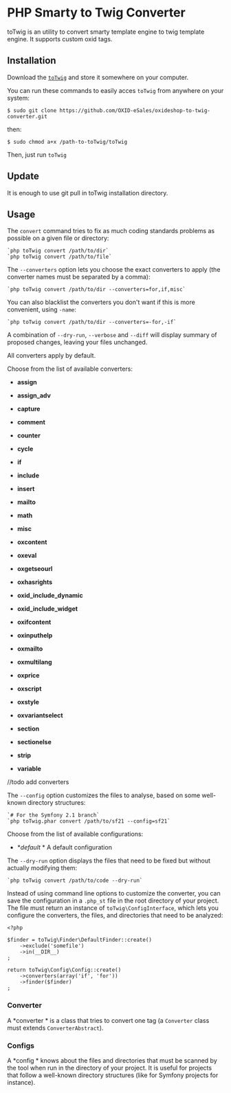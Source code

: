 PHP Smarty to Twig Converter
==========================
toTwig is an utility to convert smarty template engine to twig template engine. It supports custom oxid tags.

Installation
------------

Download the
[`toTwig`](https://github.com/OXID-eSales/oxideshop-to-twig-converter) and
store it somewhere on your computer.

You can run these commands to easily acces `toTwig` from anywhere on your system:

	$ sudo git clone https://github.com/OXID-eSales/oxideshop-to-twig-converter.git

then:

	$ sudo chmod a+x /path-to-toTwig/toTwig

Then, just run `toTwig`

Update
-----

It is enough to use git pull in toTwig installation directory.

Usage
-----

The `convert` command tries to fix as much coding standards
problems as possible on a given file or directory:

	`php toTwig convert /path/to/dir`
	`php toTwig convert /path/to/file`

The `--converters` option lets you choose the exact converters to
apply (the converter names must be separated by a comma):

	`php toTwig convert /path/to/dir --converters=for,if,misc`

You can also blacklist the converters you don't want if this is more convenient,
using `-name`:

	`php toTwig convert /path/to/dir --converters=-for,-if`

A combination of `--dry-run`, `--verbose` and `--diff` will
display summary of proposed changes, leaving your files unchanged.

All converters apply by default.

Choose from the list of available converters:

 * **assign**

 * **assign_adv**

 * **capture**

 * **comment**

 * **counter**

 * **cycle**

 * **if**

 * **include**

 * **insert**

 * **mailto**

 * **math**

 * **misc**

 * **oxcontent**

 * **oxeval**

 * **oxgetseourl**

 * **oxhasrights**

 * **oxid_include_dynamic**

 * **oxid_include_widget**

 * **oxifcontent**

 * **oxinputhelp**

 * **oxmailto**

 * **oxmultilang**

 * **oxprice**

 * **oxscript**

 * **oxstyle**

 * **oxvariantselect**

 * **section**

 * **sectionelse**

 * **strip**

 * **variable**
 
 //todo add converters


The `--config` option customizes the files to analyse, based
on some well-known directory structures:

	`# For the Symfony 2.1 branch`
	`php toTwig.phar convert /path/to/sf21 --config=sf21`

Choose from the list of available configurations:

  * **default* * A default configuration

The `--dry-run` option displays the files that need to be
fixed but without actually modifying them:

	`php toTwig convert /path/to/code --dry-run`

Instead of using command line options to customize the converter, you can save the
configuration in a `.php_st` file in the root directory of
your project. The file must return an instance of
`toTwig\ConfigInterface`, which lets you configure the converters, the files,
and directories that need to be analyzed:

	<?php

	$finder = toTwig\Finder\DefaultFinder::create()
		->exclude('somefile')
		->in(__DIR__)
	;

	return toTwig\Config\Config::create()
		->converters(array('if', 'for'))
		->finder($finder)
	;

### Converter

A *converter * is a class that tries to convert one tag (a `Converter` class must
extends `ConverterAbstract`).

### Configs

A *config * knows about the files and directories that must be
scanned by the tool when run in the directory of your project. It is useful
for projects that follow a well-known directory structures (like for Symfony
projects for instance).
